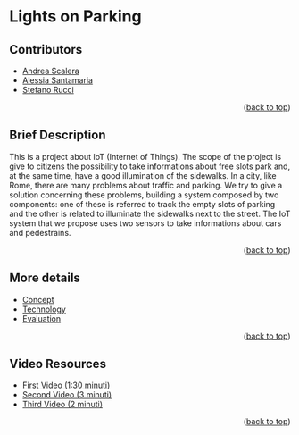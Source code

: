 # Lights on Parking

## Contributors
- [Andrea Scalera](https://www.linkedin.com/in/andrea-scalera-12ab28229/)
- [Alessia Santamaria](https://www.linkedin.com/in/alessia-santamaria-b29787151/)
- [Stefano Rucci](https://www.linkedin.com/in/stefano-rucci-74b5b6220/)

<p align="right">(<a href="#top">back to top</a>)</p>

## Brief Description
This is a project about IoT (Internet of Things). The scope of the project is give to citizens the possibility to take informations about free slots park and, at the same time, have a good illumination of the sidewalks.
In a city, like Rome, there are many problems about traffic and parking. We try to give a solution concerning these problems, building a system composed by two components: one of these is referred to track the empty slots of parking and the other is related to illuminate the sidewalks next to the street. The IoT system that we propose uses two sensors to take informations about cars and pedestrains. 

<p align="right">(<a href="#top">back to top</a>)</p>

## More details
- [Concept](./Concept.md)
- [Technology](./Technology.md)
- [Evaluation](./Evaluation.md)

<p align="right">(<a href="#top">back to top</a>)</p>

## Video Resources
- [First Video (1:30 minuti)]()
- [Second Video (3 minuti)]()
- [Third Video (2 minuti)]()

<p align="right">(<a href="#top">back to top</a>)</p>
